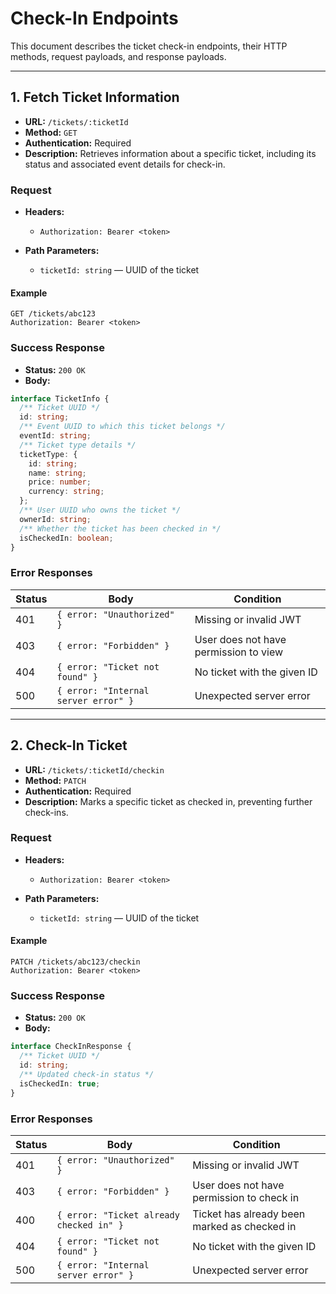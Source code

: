# Check-In Endpoints

This document describes the ticket check-in endpoints, their HTTP methods, request payloads, and response payloads.

---

## 1. Fetch Ticket Information

- **URL:** `/tickets/:ticketId`
- **Method:** `GET`
- **Authentication:** Required
- **Description:** Retrieves information about a specific ticket, including its status and associated event details for check-in.

### Request

- **Headers:**

  - `Authorization: Bearer <token>`

- **Path Parameters:**
  - `ticketId: string` — UUID of the ticket

#### Example

```http
GET /tickets/abc123
Authorization: Bearer <token>
```

### Success Response

- **Status:** `200 OK`
- **Body:**

```ts
interface TicketInfo {
  /** Ticket UUID */
  id: string;
  /** Event UUID to which this ticket belongs */
  eventId: string;
  /** Ticket type details */
  ticketType: {
    id: string;
    name: string;
    price: number;
    currency: string;
  };
  /** User UUID who owns the ticket */
  ownerId: string;
  /** Whether the ticket has been checked in */
  isCheckedIn: boolean;
}
```

### Error Responses

| Status | Body                                 | Condition                             |
| ------ | ------------------------------------ | ------------------------------------- |
| 401    | `{ error: "Unauthorized" }`          | Missing or invalid JWT                |
| 403    | `{ error: "Forbidden" }`             | User does not have permission to view |
| 404    | `{ error: "Ticket not found" }`      | No ticket with the given ID           |
| 500    | `{ error: "Internal server error" }` | Unexpected server error               |

---

## 2. Check-In Ticket

- **URL:** `/tickets/:ticketId/checkin`
- **Method:** `PATCH`
- **Authentication:** Required
- **Description:** Marks a specific ticket as checked in, preventing further check-ins.

### Request

- **Headers:**

  - `Authorization: Bearer <token>`

- **Path Parameters:**
  - `ticketId: string` — UUID of the ticket

#### Example

```http
PATCH /tickets/abc123/checkin
Authorization: Bearer <token>
```

### Success Response

- **Status:** `200 OK`
- **Body:**

```ts
interface CheckInResponse {
  /** Ticket UUID */
  id: string;
  /** Updated check-in status */
  isCheckedIn: true;
}
```

### Error Responses

| Status | Body                                     | Condition                                    |
| ------ | ---------------------------------------- | -------------------------------------------- |
| 401    | `{ error: "Unauthorized" }`              | Missing or invalid JWT                       |
| 403    | `{ error: "Forbidden" }`                 | User does not have permission to check in    |
| 400    | `{ error: "Ticket already checked in" }` | Ticket has already been marked as checked in |
| 404    | `{ error: "Ticket not found" }`          | No ticket with the given ID                  |
| 500    | `{ error: "Internal server error" }`     | Unexpected server error                      |
